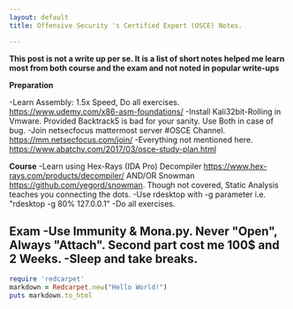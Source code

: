 ```yaml
---
layout: default
title: Offensive Security 's Certified Expert (OSCE) Notes.

---
```


**This post is not a write up per se. It is a list of short notes helped me learn most from both course and the exam and not noted in popular write-ups**


**Preparation**

-Learn Assembly: 1.5x Speed, Do all exercises.  https://www.udemy.com/x86-asm-foundations/
-Install Kali32bit-Rolling in Vmware. Provided Backtrack5 is bad for your sanity. Use Both in case of bug.
-Join netsecfocus mattermost server #OSCE Channel. https://mm.netsecfocus.com/join/
-Everything not mentioned here. https://www.abatchy.com/2017/03/osce-study-plan.html

**Course**
-Learn using Hex-Rays (IDA Pro) Decompiler https://www.hex-rays.com/products/decompiler/  AND/OR Snowman https://github.com/yegord/snowman. Though not covered, Static Analysis teaches you connecting the dots.
-Use rdesktop with -g parameter i.e. "rdesktop -g 80% 127.0.0.1"
-Do all exercises.


**Exam**
-Use Immunity & Mona.py. Never "Open", Always "Attach". Second part cost me 100$ and 2 Weeks.
-Sleep and take breaks.
-





```ruby
require 'redcarpet'
markdown = Redcarpet.new("Hello World!")
puts markdown.to_html
```
